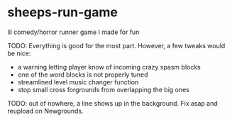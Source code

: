 # sheeps-run-game
lil comedy/horror runner game I made for fun

TODO:
Everything is good for the most part. However, a few tweaks would be nice:
* a warning letting player know of incoming crazy spasm blocks
* one of the word blocks is not properly tuned
* streamlined level music changer function
* stop small cross forgrounds from overlapping the big ones

TODO: out of nowhere, a line shows up in the background. Fix asap and reupload on Newgrounds. 
